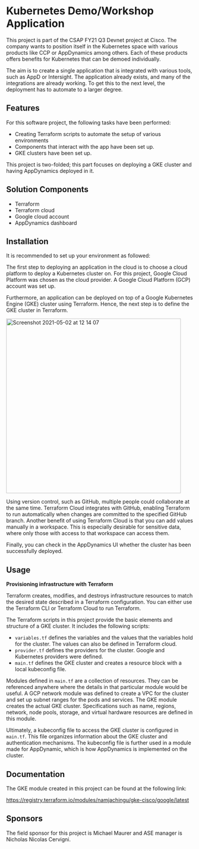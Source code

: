 # Kubernetes Demo/Workshop Application

This project is part of the CSAP FY21 Q3 Devnet project at Cisco. The company wants to position itself in the Kubernetes space with various products like CCP or AppDynamics among others. Each of these products offers benefits for Kubernetes that can be demoed individually. 

The aim is to create a single application that is integrated with various tools, such as AppD or Intersight. The application already exists, and many of the integrations are already working. To get this to the next level, the deployment has to automate to a larger degree. 


## Features

For this software project, the following tasks have been performed:

- Creating Terraform scripts to automate the setup of various environments
- Components that interact with the app have been set up. 
- GKE clusters have been set up. 

This project is two-folded; this part focuses on deploying a GKE cluster and having AppDynamics deployed in it.

## Solution Components
- Terraform
- Terraform cloud
- Google cloud account 
- AppDynamics dashboard


## Installation

It is recommended to set up your environment as followed:

The first step to deploying an application in the cloud is to choose a cloud platform to deploy a Kubernetes cluster on. For this project, Google Cloud Platform was chosen as the cloud provider. A Google Cloud Platform (GCP) account was set up.

Furthermore, an application can be deployed on top of a Google Kubernetes Engine (GKE) cluster using Terraform. Hence, the next step is to define the GKE cluster in Terraform.

<img width="470" alt="Screenshot 2021-05-02 at 12 14 07" src="https://user-images.githubusercontent.com/56272326/116809748-e6e52b80-ab3f-11eb-9fb7-60bb29e982a5.png">

Using version control, such as GitHub, multiple people could collaborate at the same time. Terraform Cloud integrates with GitHub, enabling Terraform to run automatically when changes are committed to the specified GitHub branch. Another benefit of using Terraform Cloud is that you can add values manually in a workspace. This is especially desirable for sensitive data, where only those with access to that workspace can access them. 

Finally, you can check in the AppDynamics UI whether the cluster has been successfully deployed. 

## Usage

**Provisioning infrastructure with Terraform**

Terraform creates, modifies, and destroys infrastructure resources to match the desired state described in a Terraform configuration. You can either use the Terraform CLI or Terraform Cloud to run Terraform. 

The Terraform scripts in this project provide the basic elements and structure of a GKE cluster. It includes the following scripts: 

- `variables.tf` defines the variables and the values that the variables hold for the cluster. The values can also be defined in Terraform cloud. 
- `provider.tf` defines the providers for the cluster. Google and Kubernetes providers were defined. 
- `main.tf` defines the GKE cluster and creates a resource block with a local kubeconfig file. 

Modules defined in `main.tf` are a collection of resources. They can be referenced anywhere where the details in that particular module would be useful. A GCP network module was defined to create a VPC for the cluster and set up subnet ranges for the pods and services. The GKE module creates the actual GKE cluster. Specifications such as name, regions, network, node pools, storage, and virtual hardware resources are defined in this module. 

Ultimately, a kubeconfig file to access the GKE cluster is configured in `main.tf`. This file organizes information about the GKE cluster and authentication mechanisms. The kubeconfig file is further used in a module made for AppDynamic, which is how AppDynamics is implemented on the cluster. 

## Documentation

The GKE module created in this project can be found at the following link: 

https://registry.terraform.io/modules/namjachingu/gke-cisco/google/latest


## Sponsors

The field sponsor for this project is Michael Maurer and ASE manager is Nicholas Nicolas Cervigni. 




